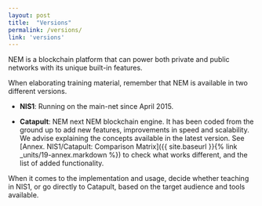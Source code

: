 ```yaml
---
layout: post
title:  "Versions"
permalink: /versions/
link: 'versions'
---
```


NEM is a blockchain platform that can power both private and public networks with its unique built-in features.

When elaborating training material, remember that NEM is available in two different versions.

* **NIS1**: Running on the main-net since April 2015.

 * **Catapult**: NEM next NEM blockchain engine. It has been coded from the ground up to add new features, improvements in speed and scalability.
We advise explaining the concepts available in the latest version. See [Annex. NIS1/Catapult: Comparison Matrix]({{ site.baseurl }}{% link _units/19-annex.markdown %}) to check what works different, and the list of added functionality.

When it comes to the implementation and usage, decide whether teaching in NIS1, or go directly to Catapult, based on the target audience and tools available.